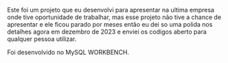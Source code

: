 Este foi um projeto que eu desenvolvi para apresentar na ultima empresa onde tive oportunidade de trabalhar, 
mas esse projeto não tive a chance de apresentar e ele ficou parado por meses 
então eu dei so uma polida nos detalhes agora em dezembro de 2023 e enviei os codigos aberto para qualquer pessoa utilizar.

Foi desenvolvido no MySQL WORKBENCH.
